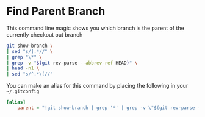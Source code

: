 # Find Parent Branch

This command line magic shows you which branch is the parent of the currently checkout out branch

```bash
git show-branch \
| sed "s/].*//" \
| grep "\*" \
| grep -v "$(git rev-parse --abbrev-ref HEAD)" \
| head -n1 \
| sed "s/^.*\[//"
```

You can make an alias for this command by placing the following in your `~/.gitconfig`

```ini
[alias]
    parent = "!git show-branch | grep '*' | grep -v \"$(git rev-parse --abbrev-ref HEAD)\" | head -n1 | sed 's/.*\\[\\(.*\\)\\].*/\\1/' | sed 's/[\\^~].*//' #"
```
